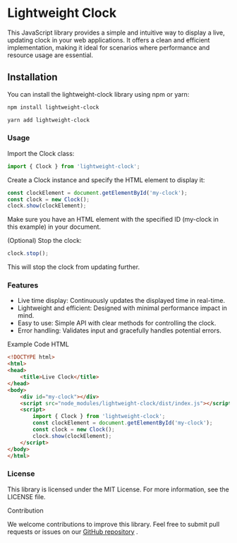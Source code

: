 # Lightweight Clock

This JavaScript library provides a simple and intuitive way to display a live, updating clock in your web applications. It offers a clean and efficient implementation, making it ideal for scenarios where performance and resource usage are essential.

## Installation

You can install the lightweight-clock library using npm or yarn:

```bash
npm install lightweight-clock

yarn add lightweight-clock
```

### Usage

 Import the Clock class:

```JavaScript
import { Clock } from 'lightweight-clock';
```
  
Create a Clock instance and specify the HTML element to display it:

```JavaScript
const clockElement = document.getElementById('my-clock');
const clock = new Clock();
clock.show(clockElement);
```

Make sure you have an HTML element with the specified ID (my-clock in this example) in your document.

(Optional) Stop the clock:

```JavaScript
clock.stop();
```

This will stop the clock from updating further.

### Features

- Live time display: Continuously updates the displayed time in real-time.
- Lightweight and efficient: Designed with minimal performance impact in mind.
- Easy to use: Simple API with clear methods for controlling the clock.
- Error handling: Validates input and gracefully handles potential errors.

Example Code
HTML

```HTML
<!DOCTYPE html>
<html>
<head>
    <title>Live Clock</title>
</head>
<body>
    <div id="my-clock"></div>
    <script src="node_modules/lightweight-clock/dist/index.js"></script>
    <script>
        import { Clock } from 'lightweight-clock';
        const clockElement = document.getElementById('my-clock');
        const clock = new Clock();
        clock.show(clockElement);
    </script>
</body>
</html>
```

### License

This library is licensed under the MIT License. For more information, see the LICENSE file.

Contribution

We welcome contributions to improve this library. Feel free to submit pull requests or issues on our 
[GitHub repository](https://github.com/karimi-mohammad/lightweight-clock)
.
